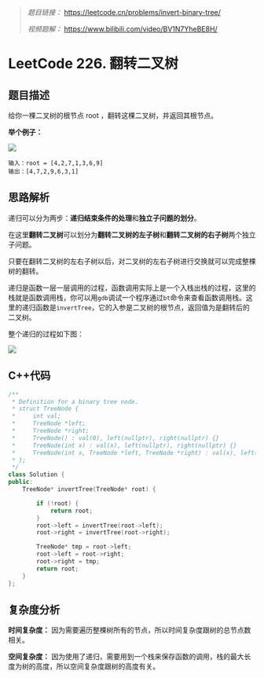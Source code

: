 > *题目链接：* https://leetcode.cn/problems/invert-binary-tree/
>
> *视频题解：* https://www.bilibili.com/video/BV1N7YheBE8H/

# LeetCode 226. 翻转二叉树

## 题目描述

给你一棵二叉树的根节点 root ，翻转这棵二叉树，并返回其根节点。

**举个例子：**

![](https://gitee.com/ldtech007/picture/raw/master/pic/lc-0226-01.png)

```
输入：root = [4,2,7,1,3,6,9]
输出：[4,7,2,9,6,3,1]
```

## 思路解析

递归可以分为两步：**递归结束条件的处理**和**独立子问题的划分**。

在这里**翻转二叉树**可以划分为**翻转二叉树的左子树**和**翻转二叉树的右子树**两个独立子问题。

只要在翻转二叉树的左右子树以后，对二叉树的左右子树进行交换就可以完成整棵树的翻转。

递归是函数一层一层调用的过程，函数调用实际上是一个入栈出栈的过程，这里的栈就是函数调用栈，你可以用`gdb`调试一个程序通过`bt`命令来查看函数调用栈。这里的递归函数是`invertTree`，它的入参是二叉树的根节点，返回值为是翻转后的二叉树。

整个递归的过程如下图：

![](https://gitee.com/ldtech007/picture/raw/master/pic/lc-0226-02.png)

## C++代码

```cpp
/**
 * Definition for a binary tree node.
 * struct TreeNode {
 *     int val;
 *     TreeNode *left;
 *     TreeNode *right;
 *     TreeNode() : val(0), left(nullptr), right(nullptr) {}
 *     TreeNode(int x) : val(x), left(nullptr), right(nullptr) {}
 *     TreeNode(int x, TreeNode *left, TreeNode *right) : val(x), left(left), right(right) {}
 * };
 */
class Solution {
public:
    TreeNode* invertTree(TreeNode* root) {

        if (!root) {
            return root;
        }
        root->left = invertTree(root->left);
        root->right = invertTree(root->right);

        TreeNode* tmp = root->left;
        root->left = root->right;
        root->right = tmp;
        return root;
    }
};
```

## 复杂度分析

**时间复杂度：**  因为需要遍历整棵树所有的节点，所以时间复杂度跟树的总节点数相关。

**空间复杂度：** 因为使用了递归，需要用到一个栈来保存函数的调用，栈的最大长度为树的高度，所以空间复杂度跟树的高度有关。

